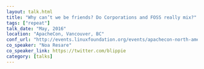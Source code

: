```yaml
---
layout: talk.html
title: "Why can’t we be friends? Do Corporations and FOSS really mix?"
tags: ["repeat"]
talk_date: "May, 2016"
location: "ApacheCon, Vancouver, BC"
conf_url: "http://events.linuxfoundation.org/events/apachecon-north-america"
co_speaker: "Noa Resare"
co_speaker_link: https://twitter.com/blippie
category: [talks]
---
```

